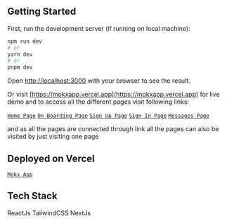 ## Getting Started

First, run the development server (if running on local machine):

```bash
npm run dev
# or
yarn dev
# or
pnpm dev
```

Open [http://localhost:3000](http://localhost:3000) with your browser to see the result.

Or visit [https://mokxapp.vercel.app](https://mokxapp.vercel.app) for live demo and to access all the different pages visit following links:

[`Home Page`](https://mokxapp.vercel.app/)
[`On Boarding Page`](https://mokxapp.vercel.app/OnBoard)
[`Sign Up Page`](https://mokxapp.vercel.app/SignUp)
[`Sign In Page`](https://mokxapp.vercel.app/SignIn)
[`Messages Page`](https://mokxapp.vercel.app/Message)

and as all the pages are connected through link all the pages can also be visited by just visiting one page


## Deployed on Vercel

[`Mokx App`](https://mokxapp.vercel.app/)

## Tech Stack

ReactJs
TailwindCSS
NextJs